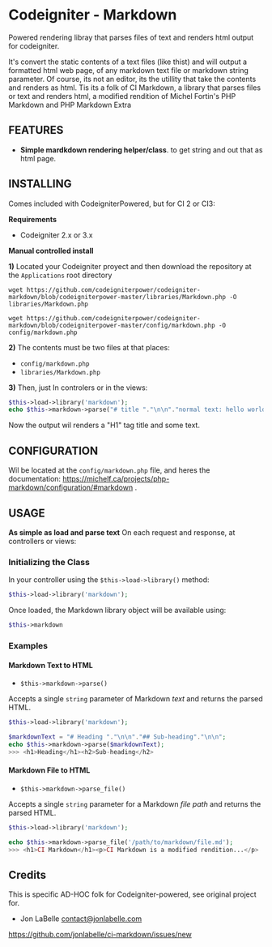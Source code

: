 # Codeigniter - Markdown

Powered rendering libray that parses files of text and renders html output for codeigniter.

It's convert the static contents of a text files (like thist) and will output a formatted html web page, of any markdown text file or markdown string parameter. Of course, its not an editor, its the utillity that take the contents and renders as html.
Tis its a folk of CI Markdown, a library that parses files or text and renders html, 
a modified rendition of Michel Fortin's PHP Markdown and PHP Markdown Extra

## FEATURES

*  **Simple mardkdown rendering helper/class**. to get string and out that as html page.

## INSTALLING

Comes included with CodeigniterPowered, but for CI 2 or CI3:

**Requirements**

* Codeigniter 2.x or 3.x

**Manual controlled install**

**1)** Located your Codeigniter proyect and then download the repository at the `Applications` root directory

`wget https://github.com/codeigniterpower/codeigniter-markdown/blob/codeigniterpower-master/libraries/Markdown.php -O libraries/Markdown.php`

`wget https://github.com/codeigniterpower/codeigniter-markdown/blob/codeigniterpower-master/config/markdown.php -O config/markdown.php`

**2)** The contents must be two files at that places:

* `config/markdown.php` 
* `libraries/Markdown.php`

**3)** Then, just In controlers or in the views:
    
``` php
$this->load->library('markdown');
echo $this->markdown->parse("# title "."\n\n"."normal text: hello world"."\n\n");
```

Now the output wil renders a "H1" tag title and some text.


## CONFIGURATION

Wil be located at the `config/markdown.php` file, and heres the documentation: https://michelf.ca/projects/php-markdown/configuration/#markdown .

## USAGE

**As simple as load and parse text** On each request and response, at controllers or views:

### Initializing the Class

In your controller using the `$this->load->library()` method:

```php
$this->load->library('markdown');
```

Once loaded, the Markdown library object will be available using:

```php
$this->markdown
```

### Examples

#### Markdown Text to HTML

- `$this->markdown->parse()`

Accepts a single `string` parameter of Markdown *text* and returns the parsed
HTML.

```php
$this->load->library('markdown');

$markdownText = "# Heading "."\n\n"."## Sub-heading"."\n\n";
echo $this->markdown->parse($markdownText);
>>> <h1>Heading</h1><h2>Sub-heading</h2>
```

#### Markdown File to HTML

- `$this->markdown->parse_file()`

Accepts a single `string` parameter for a Markdown *file path* and returns the
parsed HTML.

```php
$this->load->library('markdown');

echo $this->markdown->parse_file('/path/to/markdown/file.md');
>>> <h1>CI Markdown</h1><p>CI Markdown is a modified rendition...</p>
```

## Credits

This is specific AD-HOC folk for Codeigniter-powered, see original project for.

- Jon LaBelle <contact@jonlabelle.com>

https://github.com/jonlabelle/ci-markdown/issues/new

